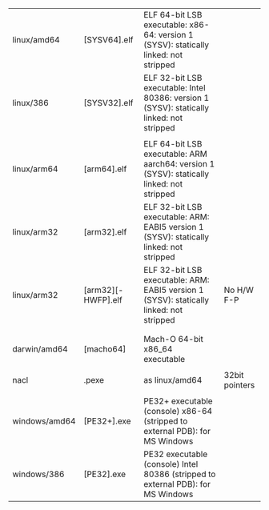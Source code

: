 |               |                    |                                                                                           |                |
|---------------|--------------------|-------------------------------------------------------------------------------------------|----------------|
| linux/amd64   | [SYSV64].elf       | ELF 64-bit LSB executable: x86-64: version 1 (SYSV): statically linked: not stripped      |                |
| linux/386     | [SYSV32].elf       | ELF 32-bit LSB executable: Intel 80386: version 1 (SYSV): statically linked: not stripped |                |
|               |                    |                                                                                           |                |
| linux/arm64   | [arm64].elf        | ELF 64-bit LSB executable: ARM aarch64: version 1 (SYSV): statically linked: not stripped |                |
| linux/arm32   | [arm32].elf        | ELF 32-bit LSB executable: ARM: EABI5 version 1 (SYSV): statically linked: not stripped   |                |
| linux/arm32   | [arm32][-HWFP].elf | ELF 32-bit LSB executable: ARM: EABI5 version 1 (SYSV): statically linked: not stripped   | No H/W F-P     |
|               |                    |                                                                                           |                |
|               |                    |                                                                                           |                |
| darwin/amd64  | [macho64]          | Mach-O 64-bit x86_64 executable                                                           |                |
|               |                    |                                                                                           |                |
| nacl          | .pexe              | as linux/amd64                                                                            | 32bit pointers |
|               |                    |                                                                                           |                |
| windows/amd64 | [PE32+].exe        | PE32+ executable (console) x86-64 (stripped to external PDB): for MS Windows              |                |
| windows/386   | [PE32].exe         | PE32 executable (console) Intel 80386 (stripped to external PDB): for MS Windows          |                |

